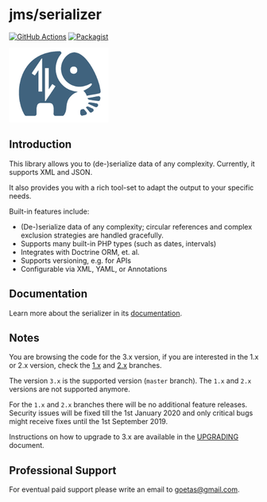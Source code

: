 # jms/serializer 

[![GitHub Actions][GA Image]][GA Link]
[![Packagist][Packagist Image]][Packagist Link]

![alt text](doc/logo-small.png)

## Introduction

This library allows you to (de-)serialize data of any complexity. Currently, it supports XML and JSON.

It also provides you with a rich tool-set to adapt the output to your specific needs.

Built-in features include:

- (De-)serialize data of any complexity; circular references and complex exclusion strategies are handled gracefully.
- Supports many built-in PHP types (such as dates, intervals)
- Integrates with Doctrine ORM, et. al.
- Supports versioning, e.g. for APIs
- Configurable via XML, YAML, or Annotations

   
## Documentation

Learn more about the serializer in its [documentation](http://jmsyst.com/libs/serializer).

## Notes

You are browsing the code for the 3.x version, if you are interested in the 1.x or 2.x version, 
check the [1.x][1.x] and [2.x][2.x] branches.

The version `3.x` is the supported version (`master` branch).
The `1.x` and `2.x` versions are not supported anymore. 

For the `1.x` and `2.x` branches there will be no additional feature releases.  
Security issues will be fixed till the 1st January 2020 and 
only critical bugs might receive fixes until the 1st September 2019.

Instructions on how to upgrade to 3.x are available in the [UPGRADING][UPGRADING] document.

## Professional Support

For eventual paid support please write an email to [goetas@gmail.com](mailto:goetas@gmail.com).
 

  [CHANGELOG]: https://github.com/schmittjoh/serializer/blob/master/CHANGELOG.md
  [UPGRADING]: https://github.com/schmittjoh/serializer/blob/master/UPGRADING.md

  [GA Image]: https://github.com/schmittjoh/serializer/workflows/CI/badge.svg
  
  [GA Link]: https://github.com/schmittjoh/serializer/actions?query=workflow%3A%22CI%22+branch%3Amaster
  
  [Packagist Image]: https://img.shields.io/packagist/v/jms/serializer.svg
  
  [Packagist Link]: https://packagist.org/packages/jms/serializer
  
  [1.x]: https://github.com/schmittjoh/serializer/tree/1.x
  [2.x]: https://github.com/schmittjoh/serializer/tree/2.x
